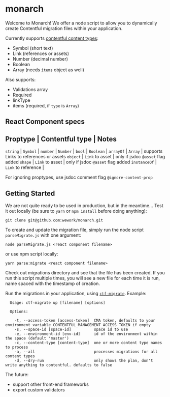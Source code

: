 # monarch
Welcome to Monarch! We offer a node script to allow you to dynamically create Contentful migration files within your application.

Currently supports [contentful content types](https://github.com/contentful/contentful-migration#createfieldid-opts--field):
- Symbol (short text)
- Link (references or assets)
- Number (decimal number)
- Boolean
- Array (needs `items` object as well)

Also supports:
- Validations array
- Required
- linkType
- items (required, if `type` is `Array`)

## React Component specs
Proptype      | Contentful type     | Notes
---------------------------------------------
`string`      | `Symbol`            |
`number`      | `Number`            |
`bool`        | `Boolean`           |
`arrayOf`     | `Array`             | supports Links to references or assets
`object`      | `Link` to asset     | only if jsdoc `@asset` flag added
`shape`       | `Link` to asset     | only if jsdoc `@asset` flag added
`instanceOf`  | `Link` to reference |

For ignoring proptypes, use jsdoc comment flag `@ignore-content-prop`

## Getting Started
We are not quite ready to be used in production, but in the meantime...
Test it out locally (be sure to `yarn` or `npm install` before doing anything):
```
git clone git@github.com:wework/monarch.git
```

To create and update the migration file, simply run the node script `parseMigrate.js` with one argument:
```
node parseMigrate.js <react component filename>
```
or use npm script locally:
```
yarn parse:migrate <react component filename>
```

Check out migrations directory and see that the file has been created. If you run this script multiple times, you will see a new file for each time it is run, name spaced with the timestamp of creation.

Run the migrations in your application, using [`ctf-migrate`](https://www.npmjs.com/package/contentful-migrate#up). Example:
```
  Usage: ctf-migrate up [filename] [options]

  Options:

    -t, --access-token [access-token]  CMA token, defaults to your environment variable CONTENTFUL_MANAGEMENT_ACCESS_TOKEN if empty
    -s, --space-id [space-id]          space id to use
    -e, --environment-id [env-id]      id of the environment within the space (default 'master')
    -c, --content-type [content-type]  one or more content type names to process
    -a, --all                          processes migrations for all content types
    -d, --dry-run                      only shows the plan, don't write anything to contentful. defaults to false
```

The future:
- support other front-end frameworks
- export custom validators
